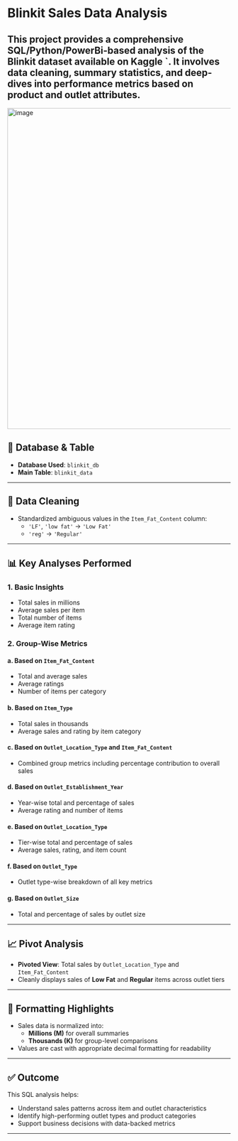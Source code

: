 # Blinkit Sales Data Analysis

This project provides a comprehensive SQL/Python/PowerBi-based analysis of the **Blinkit** dataset available on Kaggle `. It involves data cleaning, summary statistics, and deep-dives into performance metrics based on product and outlet attributes.
---


<img width="1322" height="723" alt="image" src="https://github.com/user-attachments/assets/6859d3d2-a2ec-4f53-b99b-4710c7fe5f5e" />



## 📁 Database & Table

- **Database Used**: `blinkit_db`
- **Main Table**: `blinkit_data`

---

## 🔧 Data Cleaning

- Standardized ambiguous values in the `Item_Fat_Content` column:
  - `'LF'`, `'low fat'` → `'Low Fat'`
  - `'reg'` → `'Regular'`

---

## 📊 Key Analyses Performed

### 1. **Basic Insights**
- Total sales in millions
- Average sales per item
- Total number of items
- Average item rating

### 2. **Group-Wise Metrics**
#### a. Based on `Item_Fat_Content`
- Total and average sales
- Average ratings
- Number of items per category

#### b. Based on `Item_Type`
- Total sales in thousands
- Average sales and rating by item category

#### c. Based on `Outlet_Location_Type` and `Item_Fat_Content`
- Combined group metrics including percentage contribution to overall sales

#### d. Based on `Outlet_Establishment_Year`
- Year-wise total and percentage of sales
- Average rating and number of items

#### e. Based on `Outlet_Location_Type`
- Tier-wise total and percentage of sales
- Average sales, rating, and item count

#### f. Based on `Outlet_Type`
- Outlet type-wise breakdown of all key metrics

#### g. Based on `Outlet_Size`
- Total and percentage of sales by outlet size

---

## 📈 Pivot Analysis

- **Pivoted View**: Total sales by `Outlet_Location_Type` and `Item_Fat_Content`
- Cleanly displays sales of **Low Fat** and **Regular** items across outlet tiers

---

## 🧮 Formatting Highlights

- Sales data is normalized into:
  - **Millions (M)** for overall summaries
  - **Thousands (K)** for group-level comparisons
- Values are cast with appropriate decimal formatting for readability

---

## ✅ Outcome

This SQL analysis helps:
- Understand sales patterns across item and outlet characteristics
- Identify high-performing outlet types and product categories
- Support business decisions with data-backed metrics
---


